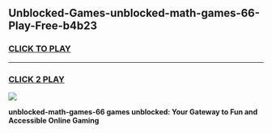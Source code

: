 
## Unblocked-Games-unblocked-math-games-66-Play-Free-b4b23
<h3>
<a href="https://premium76.site?title=unblocked-math-games-66&ref=10A">CLICK TO PLAY</a></h3>
<hr>

<h3>
<a href="https://premium76.site?title=unblocked-math-games-66&ref=10A">CLICK 2 PLAY</a>
  
</h3>

<a href="https://premium76.site?title=unblocked-math-games-66&ref=10A"><img src="https://clearcache.store/games.png"></a>


**unblocked-math-games-66 games unblocked: Your Gateway to Fun and Accessible Online Gaming**
